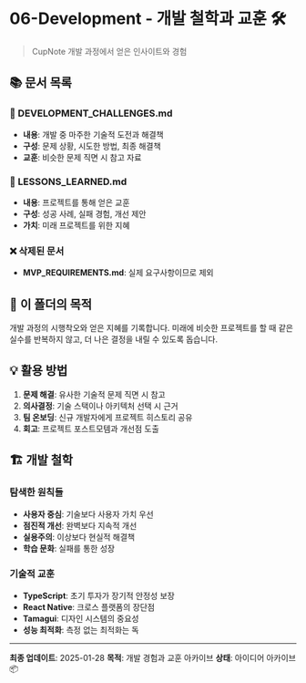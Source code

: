 # 06-Development - 개발 철학과 교훈 🛠️

> CupNote 개발 과정에서 얻은 인사이트와 경험

## 📚 문서 목록

### 🔧 DEVELOPMENT_CHALLENGES.md
- **내용**: 개발 중 마주한 기술적 도전과 해결책
- **구성**: 문제 상황, 시도한 방법, 최종 해결책
- **교훈**: 비슷한 문제 직면 시 참고 자료

### 📖 LESSONS_LEARNED.md
- **내용**: 프로젝트를 통해 얻은 교훈
- **구성**: 성공 사례, 실패 경험, 개선 제안
- **가치**: 미래 프로젝트를 위한 지혜

### ❌ 삭제된 문서
- **MVP_REQUIREMENTS.md**: 실제 요구사항이므로 제외

## 🎯 이 폴더의 목적

개발 과정의 시행착오와 얻은 지혜를 기록합니다. 미래에 비슷한 프로젝트를 할 때 같은 실수를 반복하지 않고, 더 나은 결정을 내릴 수 있도록 돕습니다.

## 💡 활용 방법

1. **문제 해결**: 유사한 기술적 문제 직면 시 참고
2. **의사결정**: 기술 스택이나 아키텍처 선택 시 근거
3. **팀 온보딩**: 신규 개발자에게 프로젝트 히스토리 공유
4. **회고**: 프로젝트 포스트모템과 개선점 도출

## 🏗️ 개발 철학

### 탐색한 원칙들
- **사용자 중심**: 기술보다 사용자 가치 우선
- **점진적 개선**: 완벽보다 지속적 개선
- **실용주의**: 이상보다 현실적 해결책
- **학습 문화**: 실패를 통한 성장

### 기술적 교훈
- **TypeScript**: 초기 투자가 장기적 안정성 보장
- **React Native**: 크로스 플랫폼의 장단점
- **Tamagui**: 디자인 시스템의 중요성
- **성능 최적화**: 측정 없는 최적화는 독

---

**최종 업데이트**: 2025-01-28
**목적**: 개발 경험과 교훈 아카이브
**상태**: 아이디어 아카이브 📦
